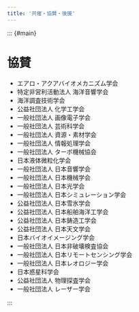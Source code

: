 ```yaml
---
title: '共催・協賛・後援'
---
```


::: {#main}

# 協賛

- エアロ・アクアバイオメカニズム学会
- 特定非営利活動法人 海洋音響学会
- 海洋調査技術学会
- 公益社団法人 化学工学会
- 一般社団法人 画像電子学会
- 一般社団法人 芸術科学会
- 一般社団法人 資源・素材学会
- 一般社団法人 情報処理学会
- 一般社団法人 ターボ機械協会
- 日本液体微粒化学会
- 一般社団法人 日本音響学会
- 一般社団法人 日本機械学会
- 一般社団法人 日本光学会
- 一般社団法人 日本シミュレーション学会
- 公益社団法人 日本雪氷学会
- 公益社団法人 日本船舶海洋工学会
- 公益社団法人 日本鋳造工学会
- 公益社団法人 日本天文学会
- 日本バイオイメージング学会
- 一般社団法人 日本非破壊検査協会
- 一般社団法人 日本リモートセンシング学会
- 一般社団法人 日本レオロジー学会
- 日本惑星科学会
- 公益社団法人 物理探査学会
- 一般社団法人 レーザー学会

:::
